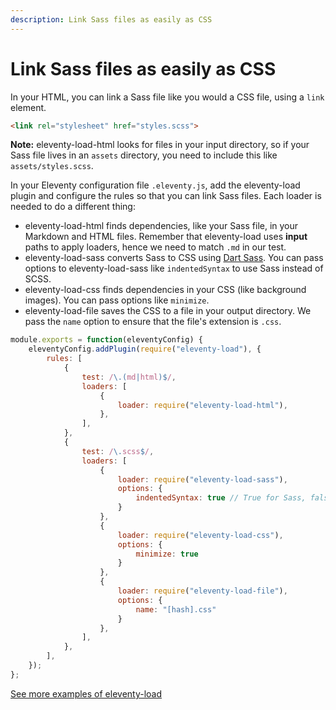 ```yaml
---
description: Link Sass files as easily as CSS
---
```


# Link Sass files as easily as CSS

In your HTML, you can link a Sass file like you would a CSS file, using a `link` element.

```html
<link rel="stylesheet" href="styles.scss">
```

**Note:** eleventy-load-html looks for files in your input directory, so if your Sass file lives in an `assets` directory, you need to include this like `assets/styles.scss`.

In your Eleventy configuration file `.eleventy.js`, add the eleventy-load plugin and configure the rules so that you can link Sass files. Each loader is needed to do a different thing:

- eleventy-load-html finds dependencies, like your Sass file, in your Markdown and HTML files. Remember that eleventy-load uses **input** paths to apply loaders, hence we need to match `.md` in our test.
- eleventy-load-sass converts Sass to CSS using [Dart Sass](https://github.com/sass/dart-sass). You can pass options to eleventy-load-sass like `indentedSyntax` to use Sass instead of SCSS.
- eleventy-load-css finds dependencies in your CSS (like background images). You can pass options like `minimize`.
- eleventy-load-file saves the CSS to a file in your output directory. We pass the `name` option to ensure that the file's extension is `.css`.

```js
module.exports = function(eleventyConfig) {
    eleventyConfig.addPlugin(require("eleventy-load"), {
        rules: [
            {
                test: /\.(md|html)$/,
                loaders: [
                    {
                        loader: require("eleventy-load-html"),
                    },
                ],
            },
            {
                test: /\.scss$/,
                loaders: [
                    {
                        loader: require("eleventy-load-sass"),
                        options: {
                            indentedSyntax: true // True for Sass, false for SCSS
                        }
                    },
                    {
                        loader: require("eleventy-load-css"),
                        options: {
                            minimize: true
                        }
                    },
                    {
                        loader: require("eleventy-load-file"),
                        options: {
                            name: "[hash].css"
                        }
                    },
                ],
            },
        ],
    });
};
```

<div class="content__links">

[See more examples of eleventy-load](/examples/)

</div>